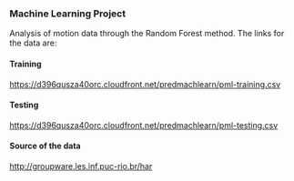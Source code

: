 ### Machine Learning Project

Analysis of motion data through the Random Forest method. The links for the data are:

#### Training

https://d396qusza40orc.cloudfront.net/predmachlearn/pml-training.csv

#### Testing

https://d396qusza40orc.cloudfront.net/predmachlearn/pml-testing.csv

#### Source of the data

http://groupware.les.inf.puc-rio.br/har